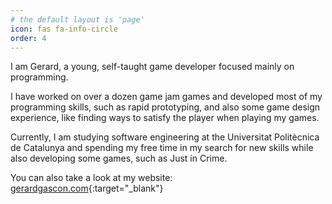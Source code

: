```yaml
---
# the default layout is 'page'
icon: fas fa-info-circle
order: 4
---
```


I am Gerard, a young, self-taught game developer focused mainly on programming.

I have worked on over a dozen game jam games and developed most of my programming skills, such as rapid prototyping, and also some game design experience, like finding ways to satisfy the player when playing my games.

Currently, I am studying software engineering at the Universitat Politècnica de Catalunya and spending my free time in my search for new skills while also developing some games, such as Just in Crime.

You can also take a look at my website: [gerardgascon.com](https://gerardgascon.com){:target="_blank"}
